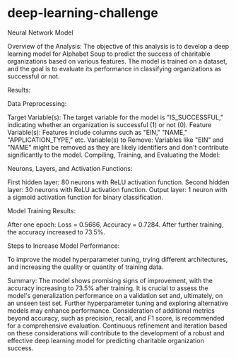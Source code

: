 # deep-learning-challenge

Neural Network Model

Overview of the Analysis:
The objective of this analysis is to develop a deep learning model for Alphabet Soup to predict the success of charitable organizations based on various features. The model is trained on a dataset, and the goal is to evaluate its performance in classifying organizations as successful or not.

Results:

Data Preprocessing:

Target Variable(s): The target variable for the model is "IS_SUCCESSFUL," indicating whether an organization is successful (1) or not (0).
Feature Variable(s): Features include columns such as "EIN," "NAME," "APPLICATION_TYPE," etc.
Variable(s) to Remove: Variables like "EIN" and "NAME" might be removed as they are likely identifiers and don't contribute significantly to the model.
Compiling, Training, and Evaluating the Model:

Neurons, Layers, and Activation Functions:

First hidden layer: 80 neurons with ReLU activation function.
Second hidden layer: 30 neurons with ReLU activation function.
Output layer: 1 neuron with a sigmoid activation function for binary classification.


Model Training Results:

After one epoch: Loss = 0.5686, Accuracy = 0.7284.
After further training, the accuracy increased to 73.5%.

Steps to Increase Model Performance:

To improve the model hyperparameter tuning, trying different architectures, and increasing the quality or quantity of training data.

Summary:
The model shows promising signs of improvement, with the accuracy increasing to 73.5% after training. It is crucial to assess the model's generalization performance on a validation set and, ultimately, on an unseen test set. Further hyperparameter tuning and exploring alternative models may enhance performance. Consideration of additional metrics beyond accuracy, such as precision, recall, and F1 score, is recommended for a comprehensive evaluation. Continuous refinement and iteration based on these considerations will contribute to the development of a robust and effective deep learning model for predicting charitable organization success.

